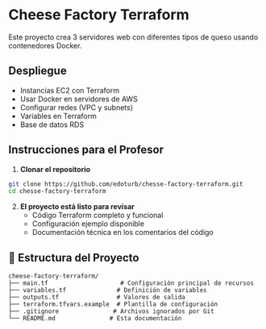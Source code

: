 # Cheese Factory Terraform

Este proyecto crea 3 servidores web con diferentes tipos de queso usando contenedores Docker.

## Despliegue

- Instancias EC2 con Terraform
- Usar Docker en servidores de AWS
- Configurar redes (VPC y subnets)
- Variables en Terraform
- Base de datos RDS

## Instrucciones para el Profesor

1. **Clonar el repositorio**
```bash
git clone https://github.com/edoturb/chesse-factory-terraform.git
cd chesse-factory-terraform
```

2. **El proyecto está listo para revisar**
   - Código Terraform completo y funcional
   - Configuración ejemplo disponible
   - Documentación técnica en los comentarios del código

## 📁 Estructura del Proyecto

```
cheese-factory-terraform/
├── main.tf                    # Configuración principal de recursos
├── variables.tf              # Definición de variables
├── outputs.tf                # Valores de salida
├── terraform.tfvars.example  # Plantilla de configuración
├── .gitignore               # Archivos ignorados por Git
└── README.md               # Esta documentación
```
